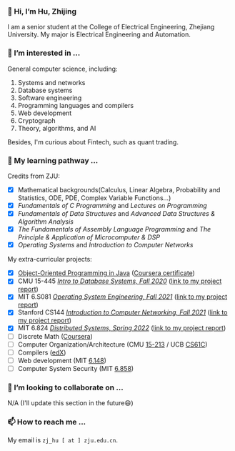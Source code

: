 ### 👋 Hi, I’m Hu, Zhijing

I am a senior student at the College of Electrical Engineering, Zhejiang University. My major is Electrical Engineering and Automation.

### 👀 I’m interested in ...

General computer science, including:

1. Systems and networks
2. Database systems
3. Software engineering
4. Programming languages and compilers
5. Web development
6. Cryptograph
7. Theory, algorithms, and AI

Besides, I'm curious about Fintech, such as quant trading.

### 🌱 My learning pathway ...
Credits from ZJU:

- [x] Mathematical backgrounds(Calculus, Linear Algebra, Probability and Statistics, ODE, PDE, Complex Variable Functions...)
- [x] *Fundamentals of C Programming* and *Lectures on Programming*
- [x] *Fundamentals of Data Structures* and *Advanced Data Structures & Algorithm Analysis*
- [x] *The Fundamentals of Assembly Language Programming* and *The Principle & Application of Microcomputer & DSP*
- [x] *Operating Systems* and *Introduction to Computer Networks*

My extra-curricular projects:

- [x] [Object-Oriented Programming in Java](https://www.coursera.org/learn/object-oriented-java?specialization=object-oriented-programming)  ([Coursera certificate]())
- [x] CMU 15-445 [*Intro to Database Systems, Fall 2020*](https://15445.courses.cs.cmu.edu/fall2020/) ([link to my project report](https://github.com/endless-hu/bustub-2020-public))
- [x] MIT 6.S081 [*Operating System Engineering, Fall 2021*](https://pdos.csail.mit.edu/6.S081/2021/schedule.html) ([link to my project report](https://github.com/endless-hu/xv6-labs-2021-public))
- [x] Stanford CS144 [*Introduction to Computer Networking, Fall 2021*](https://cs144.github.io/)  ([link to my project report](https://github.com/endless-hu/CS144-Public))
- [x] MIT 6.824 [*Distributed Systems, Spring 2022*](http://nil.lcs.mit.edu/6.824/2022/schedule.html)  ([link to my project report](https://github.com/endless-hu/6.824-2022-public))
- [ ] Discrete Math ([Coursera](https://www.coursera.org/learn/what-is-a-proof))
- [ ] Computer Organization/Architecture (CMU [15-213](http://csapp.cs.cmu.edu/3e/labs.html) / UCB [CS61C](https://inst.eecs.berkeley.edu/~cs61c/sp22/))
- [ ] Compilers ([edX](https://www.edx.org/course/compilers))
- [ ] Web development (MIT [6.148](https://weblab.mit.edu/))
- [ ] Computer System Security (MIT [6.858](https://css.csail.mit.edu/6.858/2022/schedule.html))

### 💞️ I’m looking to collaborate on ...
N/A (I'll update this section in the future:smile:)

### 📫 How to reach me ... 

My email is `zj_hu [ at ] zju.edu.cn`.
